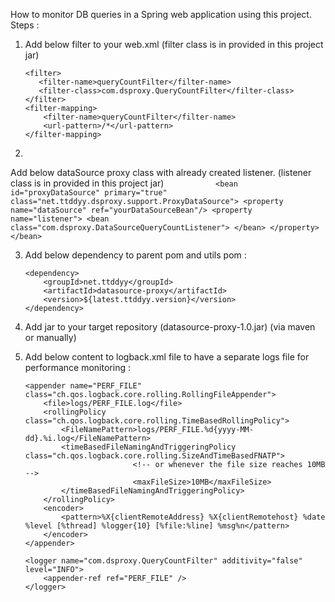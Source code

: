 How to monitor DB queries in a Spring web application using this project.
Steps :

1) Add below filter to your web.xml
(filter class is in provided in this project jar)
	```
	<filter>
	   <filter-name>queryCountFilter</filter-name>
	   <filter-class>com.dsproxy.QueryCountFilter</filter-class>
	</filter>
	<filter-mapping>
		<filter-name>queryCountFilter</filter-name>
		<url-pattern>/*</url-pattern>
	</filter-mapping>
	```
	
2)            
Add below dataSource proxy class with already created listener.
(listener class is in provided in this project jar)
     ```           
	<bean id="proxyDataSource" primary="true" class="net.ttddyy.dsproxy.support.ProxyDataSource">
		<property name="dataSource" ref="yourDataSourceBean"/>
			<property name="listener">
				<bean class="com.dsproxy.DataSourceQueryCountListener">
				</bean>
		</property>
	</bean>
	```

3) Add below dependency to parent pom and utils pom :
	```
	<dependency>
		<groupId>net.ttddyy</groupId>
		<artifactId>datasource-proxy</artifactId>
		<version>${latest.ttddyy.version}</version>
	</dependency>
	```

4) Add jar to your target repository (datasource-proxy-1.0.jar)
(via maven or manually)

5) Add below content to logback.xml file to have a separate logs file for performance monitoring :

	```
	<appender name="PERF_FILE" class="ch.qos.logback.core.rolling.RollingFileAppender">
		<file>logs/PERF_FILE.log</file>
		<rollingPolicy class="ch.qos.logback.core.rolling.TimeBasedRollingPolicy">
			<FileNamePattern>logs/PERF_FILE.%d{yyyy-MM-dd}.%i.log</FileNamePattern>
			<timeBasedFileNamingAndTriggeringPolicy class="ch.qos.logback.core.rolling.SizeAndTimeBasedFNATP">
							<!-- or whenever the file size reaches 10MB -->
							<maxFileSize>10MB</maxFileSize>
			</timeBasedFileNamingAndTriggeringPolicy>
		</rollingPolicy>
		<encoder>
			<pattern>%X{clientRemoteAddress} %X{clientRemotehost} %date %level [%thread] %logger{10} [%file:%line] %msg%n</pattern>
		</encoder>
	</appender>

	<logger name="com.dsproxy.QueryCountFilter" additivity="false" level="INFO">
		<appender-ref ref="PERF_FILE" />
	</logger>
	```
